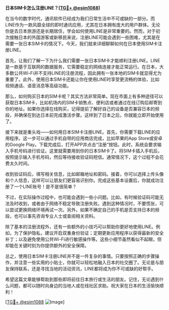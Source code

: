 **日本SIM卡怎么注册LINE？[[TG💪+ @esim1088](https://t.me/s/esim1088)]**

在当今的数字时代，通讯软件已经成为我们日常生活中不可或缺的一部分。而LINE作为一款风靡全球的即时通讯应用，尤其在日本拥有庞大的用户群体。无论你是去日本旅游还是长期居住，学会如何使用LINE是非常重要的。然而，对于初次接触日本的外国游客或新移民来说，注册LINE可能会遇到一些困难，尤其是在需要一张日本SIM卡的情况下。今天，我们就来详细聊聊如何在日本使用SIM卡注册LINE。

首先，让我们了解一下为什么我们需要一张日本SIM卡才能顺利注册LINE。LINE是一款基于互联网的数据服务，它需要稳定的网络连接才能正常运行。在日本，大多数公共Wi-Fi并不支持LINE的注册流程，因此拥有一张本地的SIM卡就显得尤为重要了。此外，使用日本SIM卡还能让你在使用LINE时享受更流畅的体验，比如视频通话、语音消息等高级功能。

那么，如何购买日本的SIM卡呢？其实方法非常简单。现在市面上有多种途径可以获取日本SIM卡，比如机场内的SIM卡销售点、便利店或者通过在线订购后邮寄到你的地址。如果你选择在线购买，记得提前了解好自己的设备是否兼容日本的频段，并确保在到达日本前完成激活步骤。这样到了日本之后，你就能立即开始使用了。

接下来就是重头戏——如何用日本SIM卡注册LINE。首先，你需要下载LINE的应用程序。这一步可以通过手机自带的应用商店完成，比如苹果的App Store或安卓的Google Play。下载完成后，打开APP并点击“注册”按钮。此时，系统会要求输入手机号码进行验证。这里就需要用到你的日本SIM卡了。将SIM卡插入手机后，按照提示输入手机号码，然后等待接收验证码短信。通常情况下，这个过程不会花费太久时间。

收到验证码后，填写相关信息，比如邮箱地址和密码。接着，你可以选择上传头像和个人信息，这样可以让朋友们更容易识别你。完成这些基本设置后，你就成功注册了一个LINE账号！是不是很简单？

不过，在实际操作过程中，也可能会遇到一些小问题。比如，有时候验证码可能无法及时收到，或者由于网络不稳定导致注册失败。遇到这种情况时，不要慌张，可以尝试更换网络环境再试一次。另外，如果不确定自己的手机是否支持日本的频段，也可以事先咨询专业人士或查阅相关资料。

除了基本的注册流程外，还有一些额外的小技巧可以帮助你更好地使用LINE。例如，为了保护隐私，建议开启双重身份验证；定期更新应用程序以获得最新的安全补丁；以及避免使用公共Wi-Fi进行敏感操作等。这些小细节虽然看似不起眼，但却能在关键时刻为你提供额外的安全保障。

总之，使用日本SIM卡注册LINE并不是一件复杂的事情。只要按照正确的步骤操作，并注意一些实用的小贴士，你就可以轻松地融入日本的社交圈了。无论是与朋友保持联系，还是寻找当地的活动资讯，LINE都将成为你不可或缺的好帮手。

希望这篇文章能够帮助到那些即将前往日本旅行或生活的朋友。记住，无论遇到什么问题，都可以随时向身边的当地人或在线社区求助。祝大家在日本的生活愉快顺利！

[[TG💪+ @esim1088](https://t.me/s/esim1088) ![Image](https://i.postimg.cc/4NQfJmqS/Snipaste-2025-05-13-00-14-12.png)]
